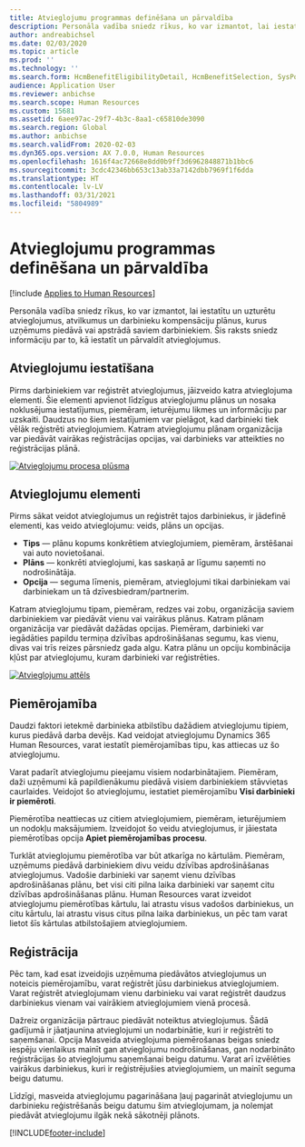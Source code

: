```yaml
---
title: Atvieglojumu programmas definēšana un pārvaldība
description: Personāla vadība sniedz rīkus, ko var izmantot, lai iestatītu un uzturētu atvieglojumus, atvilkumus un darbinieku kompensāciju plānus, kurus uzņēmums piedāvā vai apstrādā saviem darbiniekiem. Šis raksts sniedz informāciju par to, kā iestatīt pārvaldīt atvieglojumus.
author: andreabichsel
ms.date: 02/03/2020
ms.topic: article
ms.prod: ''
ms.technology: ''
ms.search.form: HcmBenefitEligibilityDetail, HcmBenefitSelection, SysPolicyListPage, SysPolicySourceDocumentRuleType, BenefitWorkspace, HcmBenefitSummaryPart
audience: Application User
ms.reviewer: anbichse
ms.search.scope: Human Resources
ms.custom: 15681
ms.assetid: 6aee97ac-29f7-4b3c-8aa1-c65810de3090
ms.search.region: Global
ms.author: anbichse
ms.search.validFrom: 2020-02-03
ms.dyn365.ops.version: AX 7.0.0, Human Resources
ms.openlocfilehash: 1616f4ac72668e8dd0b9ff3d6962848871b1bbc6
ms.sourcegitcommit: 3cdc42346bb653c13ab33a7142dbb7969f1f6dda
ms.translationtype: HT
ms.contentlocale: lv-LV
ms.lasthandoff: 03/31/2021
ms.locfileid: "5804989"
---
```

# <a name="define-and-manage-a-benefits-program"></a>Atvieglojumu programmas definēšana un pārvaldība

[!include [Applies to Human Resources](../includes/applies-to-hr.md)]

Personāla vadība sniedz rīkus, ko var izmantot, lai iestatītu un uzturētu atvieglojumus, atvilkumus un darbinieku kompensāciju plānus, kurus uzņēmums piedāvā vai apstrādā saviem darbiniekiem. Šis raksts sniedz informāciju par to, kā iestatīt un pārvaldīt atvieglojumus.

## <a name="benefit-setup"></a>Atvieglojumu iestatīšana

Pirms darbiniekiem var reģistrēt atvieglojumus, jāizveido katra atvieglojuma elementi. Šie elementi apvienot līdzīgus atvieglojumu plānus un nosaka noklusējuma iestatījumus, piemēram, ieturējumu likmes un informāciju par uzskaiti. Daudzus no šiem iestatījumiem var pielāgot, kad darbinieki tiek vēlāk reģistrēti atvieglojumiem. Katram atvieglojumu plānam organizācija var piedāvāt vairākas reģistrācijas opcijas, vai darbinieks var atteikties no reģistrācijas plānā. 

[![Atvieglojumu procesa plūsma](./media/benefit-process-flow1.png)](./media/benefit-process-flow1.png)

## <a name="benefit-elements"></a>Atvieglojumu elementi

Pirms sākat veidot atvieglojumus un reģistrēt tajos darbiniekus, ir jādefinē elementi, kas veido atvieglojumu: veids, plāns un opcijas.

-   **Tips** — plānu kopums konkrētiem atvieglojumiem, piemēram, ārstēšanai vai auto novietošanai.
-   **Plāns** — konkrēti atvieglojumi, kas saskaņā ar līgumu saņemti no nodrošinātāja.
-   **Opcija** — seguma līmenis, piemēram, atvieglojumi tikai darbiniekam vai darbiniekam un tā dzīvesbiedram/partnerim.

Katram atvieglojumu tipam, piemēram, redzes vai zobu, organizācija saviem darbiniekiem var piedāvāt vienu vai vairākus plānus. Katram plānam organizācija var piedāvāt dažādas opcijas. Piemēram, darbinieki var iegādāties papildu termiņa dzīvības apdrošināšanas segumu, kas vienu, divas vai trīs reizes pārsniedz gada algu. Katra plānu un opciju kombinācija kļūst par atvieglojumu, kuram darbinieki var reģistrēties. 

[![Atvieglojumu attēls](./media/benefit-pic.png)](./media/benefit-pic.png)

## <a name="eligibility"></a>Piemērojamība
Daudzi faktori ietekmē darbinieka atbilstību dažādiem atvieglojumu tipiem, kurus piedāvā darba devējs. Kad veidojat atvieglojumu Dynamics 365 Human Resources, varat iestatīt piemērojamības tipu, kas attiecas uz šo atvieglojumu. 

Varat padarīt atvieglojumu pieejamu visiem nodarbinātajiem. Piemēram, daži uzņēmumi kā papildienākumu piedāvā visiem darbiniekiem stāvvietas caurlaides. Veidojot šo atvieglojumu, iestatiet piemērojamību **Visi darbinieki ir piemēroti**. 

Piemērotība neattiecas uz citiem atvieglojumiem, piemēram, ieturējumiem un nodokļu maksājumiem. Izveidojot šo veidu atvieglojumus, ir jāiestata piemērotības opcija **Apiet piemērojamības procesu**. 

Turklāt atvieglojumu piemērotība var būt atkarīga no kārtulām. Piemēram, uzņēmums piedāvā darbiniekiem divu veidu dzīvības apdrošināšanas atvieglojumus. Vadošie darbinieki var saņemt vienu dzīvības apdrošināšanas plānu, bet visi citi pilna laika darbinieki var saņemt citu dzīvības apdrošināšanas plānu. Human Resources varat izveidot atvieglojumu piemērotības kārtulu, lai atrastu visus vadošos darbiniekus, un citu kārtulu, lai atrastu visus citus pilna laika darbiniekus, un pēc tam varat lietot šīs kārtulas atbilstošajiem atvieglojumiem.

## <a name="enrollment"></a>Reģistrācija
Pēc tam, kad esat izveidojis uzņēmuma piedāvātos atvieglojumus un noteicis piemērojamību, varat reģistrēt jūsu darbiniekus atvieglojumiem. Varat reģistrēt atvieglojumam vienu darbinieku vai varat reģistrēt daudzus darbiniekus vienam vai vairākiem atvieglojumiem vienā procesā. 

Dažreiz organizācija pārtrauc piedāvāt noteiktus atvieglojumus. Šādā gadījumā ir jāatjaunina atvieglojumi un nodarbinātie, kuri ir reģistrēti to saņemšanai. Opcija Masveida atvieglojuma piemērošanas beigas sniedz iespēju vienlaikus mainīt gan atvieglojumu nodrošināšanas, gan nodarbināto reģistrācijas šo atvieglojumu saņemšanai beigu datumu. Varat arī izvēlēties vairākus darbiniekus, kuri ir reģistrējušies atvieglojumiem, un mainīt seguma beigu datumu. 

Līdzīgi, masveida atvieglojumu pagarināšana ļauj pagarināt atvieglojumu un darbinieku reģistrēšanās beigu datumu šim atvieglojumam, ja nolemjat piedāvāt atvieglojumu ilgāk nekā sākotnēji plānots.




[!INCLUDE[footer-include](../includes/footer-banner.md)]